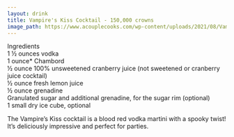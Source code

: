 ```yaml
---
layout: drink
title: Vampire's Kiss Cocktail - 150,000 crowns
image_path: https://www.acouplecooks.com/wp-content/uploads/2021/08/Vampires-Kiss-Cocktail-005s-368x368.jpg
---
```


Ingredients  
1 ½ ounces vodka  
1 ounce* Chambord  
½ ounce 100% unsweetened cranberry juice (not sweetened or cranberry juice cocktail)  
½ ounce fresh lemon juice  
½ ounce grenadine  
Granulated sugar and additional grenadine, for the sugar rim (optional)  
1 small dry ice cube, optional  


The Vampire’s Kiss cocktail is a blood red vodka martini with a spooky twist! It’s deliciously impressive and perfect for parties.
